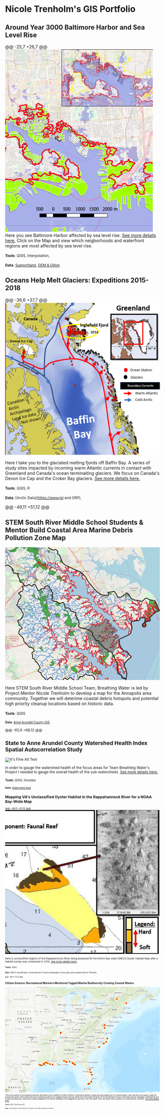 # Nicole Trenholm's GIS Portfolio



## Around Year 3000 Baltimore Harbor and Sea Level Rise
@@ -25,7 +26,7 @@ ![It's Fine Alt Text](P1_SLR/Capture.PNG)  
 Here you see Baltimore Harbor affected by sea level rise. [See more details here.](https://nicoletrenholm.github.io/P1_SLR/P1_SLR.html)
 Click on the Map and view  which neigborhoods and waterfront regions are most affected by sea level rise.
 
 <small>__Tools__: QGIS, Interpolation,</small>
 
 <small>__Data__: [Supportland](https://supportland.com/), [DEM & Dillon](https://oregoncraftbeer.org/guild/)</small>

## Oceans Help Melt Glaciers: Expeditions 2015-2018
@@ -36,6 +37,7 @@ 
![It's Fine Alt Text](P2_GLacier/glacier.PNG)

Here I take you to the glaciated melting fjords off Baffin Bay. A series of study sites impacted by incoming warm Atlantic currents in contact with Greenland and Canada's ocean terminaiting glaciers. We focus on Canada's Devon Ice Cap and the Croker Bay glaciers. [See more details here.](https://nicoletrenholm.github.io/P2_Glacier/Glacier.html)

 
 <small>__Tools__: QGIS, R</small>
 
 <small>__Data__: [Arctic Data](https://www.jpl and ORP), </small>


 @@ -49,11 +51,12 @@ 
 ## STEM South River Middle School Students & Mentor Build Coastal Area Marine Debris Pollution Zone Map
 ![It's Fine Alt Text](P3_STEMAA/2watersheds.PNG)
 
Here STEM South River Middle School Team, Breathing Water is led by Project Mentor Nicole Trenholm to develop a map for the Annapolis area community. Together we will deterime coastal debris hotspots and potential high priority cleanup locations based on historic data.
 
 <small>__Tools__: QGIS
 
 <small>__Data__: [Anne Arundel County GIS](https://supportland.com/), </small>
 
 
 @@ -65,9 +68,12 @@
 
 ## State to Anne Arundel County Watershed Health Index Spatial Autocorrelation Study
 ![It's Fine Alt Text](P4_AACBI/ClusterMap.PNG)
 
In order to gauge the watershed health of the focus areas for Team Breathing Water's Project I needed to gauge the overall health of the sub-watersheds. [See more details here.](https://nicoletrenholm.github.io/P4_AACBI_L6/L6.html)
 
 <small>__Tools__: QGIS, Geodata
 
 <small>__Data__: [Watershed Data](https://needlinkhere)

## Mapping VA's Unclassified Oyster Habitat in the Rappahannock River for a NOAA Bay-Wide Map
 
@@ -49,11 +51,12 @@ ![It's Fine Alt Text](P5_VAHabMap/Capture.PNG)

Here is unclassified regions of the Rappahannock River being prepared for the NOAA Bay-wide CMECS Oyster Habitat Map after a habitat survey was conducted in 2014.
[See more details here.](https://nicoletrenholm.github.io/P5_VAHabMap/VAHabMap.html)

<small>__Tools__: QGIS
 
<small>__Data__: CMECS classiffication, Ocean Research Project hydrographic survey data, grab samples (Nicole Trenholm)


@@ -49,11 +51,12 @@ 
## Citizen Science: Recreational Mariners Monitored Tagged Marine Biodiversity Cruising Coastal Waters
![It's Fine Alt Text](P7_FishFinder/ff.PNG)

There are dozens of recreational mariners that take to the coastline to fulfill a retiree or transients dream of exploring and sailing the US coastal waters, well until they are ready to take off around the world. Here sailors become monitoring stations for tagged marine species within the Fish Finder Program of Ocean Research Project and help monitor managed, endangered and invasive biodiversity. Data that is made available to the marine biologists who tagged the species in the first place. Here we watch their progress in monitoring the coastline. [See more details here.](https://nicoletrenholm.github.io/P7_FishFinder/ff.html)

<small>__Tools__: QGIS, ESRI Survey123
 
<small>__Data__: Ocean Research Project data from Survey123 Fish Finder app (Nicole Trenholm)
